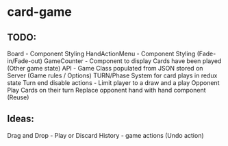 # card-game
## TODO:
Board - Component Styling
HandActionMenu - Component Styling (Fade-in/Fade-out)
GameCounter - Component to display Cards have been played (Other game state)
API - Game Class populated from JSON stored on Server (Game rules / Options)
TURN/Phase System for card plays in redux state
Turn end disable actions - Limit player to a draw and a play
Opponent Play Cards on their turn
Replace opponent hand with hand component (Reuse)


## Ideas:
Drag and Drop - Play or Discard
History - game actions (Undo action)